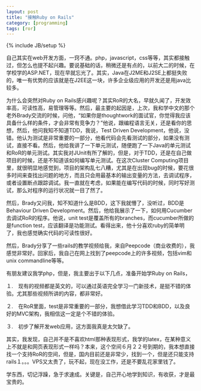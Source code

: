 ```yaml
---
layout: post
title: "接触Ruby on Rails"
category: [programming]
tags: [ror]
---
```

{% include JB/setup %}

自己其实在web开发方面，一窍不通。php，javascript，css等等，其实都接触过，但怎么也提不起兴趣。要说基础的话，稍微还是有点的，以前大二的时候，在学校学的ASP.NET，现在早就忘光了。其实，Java在J2ME和J2SE上都挺失败的，唯一有优势的应该就是在J2EE这一块，许多企业级应用的开发还是用java比较多。

为什么会突然对Ruby on Rails感兴趣呢？其实RoR的大名，早就久闻了，开发效率高，可读性高，易管理等等。然后，最主要的起因是，上次，我和学中文的那个老外Brady交流的时候，问他，“如果你是thoughtwork的面试官，你觉得我应该具备什么样的条件，才会非常有竞争力？”他说，跟编程语言无关，还是看你的思想，然后，他问我知不知道TDD，我说，Test Driven Development，他说，没错。他认为测试是非常重要的一部分，他看代码会先看测试的部分，如果没有测试，直接不看。然后，他给我讲了一下单元测试，随便跑了一下Java的单元测试和RoR的单元测试。其实我对JUnit有所了解的，但是，对于TDD，还是在自己做项目的时候，还是不知道该如何编写单元测试。在这次Cluster Computing项目里，就很明显地感觉到，项目的架构乱七八糟，尤其是在出现bug的时候，要花很多时间来查找出问题的地方，而且只会用最基本的输出变量的方法，去调试程序，或者设置断点跟踪调试。我一直就在考虑，如果能在编写代码的时候，同时写好测试，那么对程序的运行状况就一目了然了。

然后，Brady又问我，知不知道什么是BDD，这下我就懵了，没听过，BDD是Behaviour Driven Development。然后，他给我展示了一下，如何用Cucumber去调试RoR的程序。他说，unit test是覆盖所有的branches，而cucumber所做的是function test，应该翻译是功能测试。看得出来，他十分喜欢ruby的简单明了，我也感觉确实代码的可读性很好。

然后，Brady分享了一些rails的教学视频给我，来自Peepcode（商业收费的），我感觉非常好。回家后，我自己在网上找到了peepcode上的许多视频，包括vim和unix commandline等等。

有朋友建议我学php，但是，我主要出于以下几点，准备开始学Ruby on Rails，

１.　现有的视频都是英文的，可以通过英语完全学习一门新技术，是挺不错的体验。尤其那些视频所讲的内容，都非常好。

２.　在RoR里面，test是非常重要的一部分，我想借此学习TDD和BDD，以及良好的MVC架构，我相信这一定是个不错的体验。

３.　初步了解开发web应用，这方面我真是太欠缺了。

其实，我发现，自己并不是不喜欢html那种表现形式，我学的latex，在某种意义上不就是和网页表现形式一样吗？本来，这个空间６月２２号到期的，我本想直接找一个支持RoR的空间，但是，国内目前还是非常少，找到一个，但是还只能支持rails１。。。VPS又太贵了，玩不起，现在没工作，还是不要乱花家里钱了。

学东西，切记浮躁，急于求速成。关键是，自己开心地学到知识，有收获，才是最宝贵的。